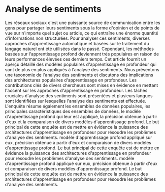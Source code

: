 # Analyse de sentiments

Les réseaux sociaux c'est une puissante source de communication entre les gens pour partager leurs sentiments sous la forme d'opinion et de points de vue sur n'importe quel sujet ou article, ce qui entraîne une énorme quantité d'informations non structurées. Pour analyser ces sentiments, diverses approches d'apprentissage automatique et basées sur le traitement du langage naturel ont été utilisées dans le passé. Cependant, les méthodes basées sur l'apprentissage profond deviennent très populaires en raison de leurs performances élevées ces derniers temps. Cet article fournit un aperçu détaillé des modèles populaires d'apprentissage en profondeur qui sont de plus en plus appliqués à l'analyse des sentiments. Nous présentons une taxonomie de l'analyse des sentiments et discutons des implications des architectures populaires d'apprentissage en profondeur. Les contributions clés de divers chercheurs sont mises en évidence en mettant l'accent sur les approches d'apprentissage en profondeur. Les tâches cruciales d'analyse des sentiments sont présentées et plusieurs langues sont identifiées sur lesquelles l'analyse des sentiments est effectuée. L'enquête résume également les ensembles de données populaires, les principales caractéristiques des ensembles de données, le modèle d'apprentissage profond qui leur est appliqué, la précision obtenue à partir d'eux et la comparaison de divers modèles d'apprentissage profond. Le but principal de cette enquête est de mettre en évidence la puissance des architectures d'apprentissage en profondeur pour résoudre les problèmes d'analyse des sentiments. modèle d'apprentissage profond appliqué sur eux, précision obtenue à partir d'eux et comparaison de divers modèles d'apprentissage profond. Le but principal de cette enquête est de mettre en évidence la puissance des architectures d'apprentissage en profondeur pour résoudre les problèmes d'analyse des sentiments. modèle d'apprentissage profond appliqué sur eux, précision obtenue à partir d'eux et comparaison de divers modèles d'apprentissage profond. Le but principal de cette enquête est de mettre en évidence la puissance des architectures d'apprentissage en profondeur pour résoudre les problèmes d'analyse des sentiments.
